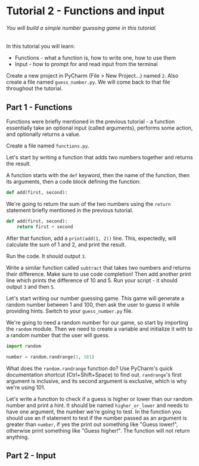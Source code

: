 # Tutorial 2 - Functions and input

###### You will build a simple number guessing game in this tutorial.

In this tutorial you will learn:

* Functions - what a function is, how to write one, how to use them
* Input - how to prompt for and read input from the terminal

Create a new project in PyCharm (File > New Project...) named `2`. Also create a file named `guess_number.py`. We will come back to that file throughout the tutorial.

## Part 1 - Functions

Functions were briefly mentioned in the previous tutorial - a function essentially take an optional input (called arguments), performs some action, and optionally returns a value.

Create a file named `functions.py`.

Let's start by writing a function that adds two numbers together and returns the result.

A function starts with the `def` keyword, then the name of the function, then its arguments, then a code block defining the function:

```python
def add(first, second):
```

We're going to return the sum of the two numbers using the `return` statement briefly mentioned in the previous tutorial.

```python
def add(first, second):
    return first + second
```

After that function, add a `print(add(1, 2))` line. This, expectedly, will calculate the sum of 1 and 2, and print the result.

Run the code. It should output `3`.

Write a similar function called `subtract` that takes two numbers and returns their difference. Make sure to use code completion! Then add another print line which prints the difference of 10 and 5. Run your script - it should output `3` and then `5`.

Let's start writing our number guessing game. This game will generate a random number between 1 and 100, then ask the user to guess it while providing hints. Switch to your `guess_number.py` file. 

We're going to need a random number for our game, so start by importing the `random` module. Then we need to create a variable and initialize it with to a random number that the user will guess.

```python
import random

number = random.randrange(1, 101)
```

What does the `random.randrange` function do? Use PyCharm's quick documentation shortcut (Ctrl+Shift+Space) to find out. `randrange`'s first argument is inclusive, and its second argument is exclusive, which is why we're using 101.

Let's write a function to check if a guess is higher or lower than our random number and print a hint. It should be named `higher_or_lower` and needs to have one argument, the number we're going to test. In the function you should use an if statement to test if the number passed as an argument is greater than `number`, if yes the print out something like "Guess lower!", otherwise print something like "Guess higher!". The function will not return anything.

## Part 2 - Input



